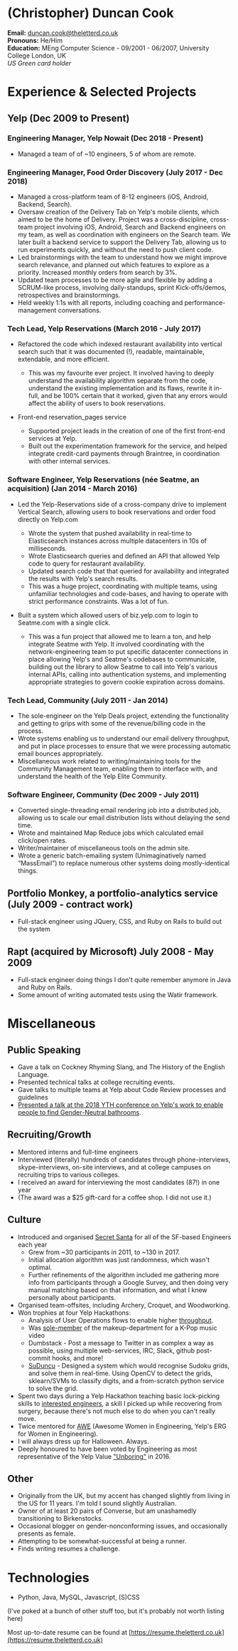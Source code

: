 # (Christopher) Duncan Cook

**Email:** duncan.cook@theletterd.co.uk  
**Pronouns:** He/Him  
**Education:** MEng Computer Science - 09/2001 - 06/2007, University College London, UK  
*US Green card holder*  

# Experience & Selected Projects

## Yelp (Dec 2009 to Present)

### Engineering Manager, Yelp Nowait (Dec 2018 - Present)

- Managed a team of of ~10 engineers, 5 of whom are remote.

### Engineering Manager, Food Order Discovery (July 2017 - Dec 2018)

-   Managed a cross-platform team of 8-12 engineers (iOS, Android, Backend, Search).
-   Oversaw creation of the Delivery Tab on Yelp's mobile clients, which aimed to be the home of Delivery. Project was a cross-discipline, cross-team project involving iOS, Android, Search and Backend engineers on my team, as well as coordination with engineers on the Search team. We later built a backend service to support the Delivery Tab, allowing us to run experiments quickly, and without the need to push client code.
-   Led brainstormings with the team to understand how we might improve search relevance, and planned out which features to explore as a priority. Increased monthly orders from search by 3%.
-   Updated team processes to be more agile and flexible by adding a SCRUM-like process, involving daily-standups, sprint Kick-offs/demos, retrospectives and brainstormings.
-   Held weekly 1:1s with all reports, including coaching and performance-management conversations.
    

### Tech Lead, Yelp Reservations (March 2016 - July 2017)

-   Refactored the code which indexed restaurant availability into vertical search such that it was documented (!), readable, maintainable, extendable, and more efficient.  
    -   This was my favourite ever project. It involved having to deeply understand the availability algorithm separate from the code, understand the existing implementation and its flaws, rewrite it in-full, and be 100% certain that it worked, given that any errors would affect the ability of users to book reservations.

-   Front-end reservation_pages service  
    -   Supported project leads in the creation of one of the first front-end services at Yelp.
    -   Built out the experimentation framework for the service, and helped integrate credit-card payments through Braintree, in coordination with other internal services.
    

### Software Engineer, Yelp Reservations (née Seatme, an acquisition) (Jan 2014 - March 2016)

-   Led the Yelp-Reservations side of a cross-company drive to implement Vertical Search, allowing users to book reservations and order food directly on Yelp.com
    -   Wrote the system that pushed availability in real-time to Elasticsearch instances across multiple datacenters in 10s of milliseconds.
    -   Wrote Elasticsearch queries and defined an API that allowed Yelp code to query for restaurant availability.
    -   Updated search code that that queried for availability and integrated the results with Yelp's search results.
    -   This was a huge project, coordinating with multiple teams, using unfamiliar technologies and code-bases, and having to operate with strict performance constraints. Was a lot of fun.
      

-   Built a system which allowed users of biz.yelp.com to login to Seatme.com with a single click.
    -   This was a fun project that allowed me to learn a ton, and help integrate Seatme with Yelp. It involved coordinating with the network-engineering team to put specific datacenter connections in place allowing Yelp's and Seatme's codebases to communicate, building out the library to allow Seatme to call into Yelp's various internal APIs, calling into authentication systems, and implementing appropriate strategies to govern cookie expiration across domains.
    

### Tech Lead, Community (July 2011 - Jan 2014)

-   The sole-engineer on the Yelp Deals project, extending the functionality and getting to grips with some of the revenue/billing code in the process.
-   Wrote systems enabling us to understand our email delivery throughput, and put in place processes to ensure that we were processing automatic email bounces appropriately.
-   Miscellaneous work related to writing/maintaining tools for the Community Management team, enabling them to interface with, and understand the health of the Yelp Elite Community.
  

### Software Engineer, Community (Dec 2009 - July 2011)

-   Converted single-threading email rendering job into a distributed job, allowing us to scale our email distribution lists without delaying the send time.
-   Wrote and maintained Map Reduce jobs which calculated email click/open rates.
-   Writer/maintainer of miscellaneous tools on the admin site.
-   Wrote a generic batch-emailing system (Unimaginatively named “MassEmail”) to replace numerous other systems doing mostly-identical things.
    

  

## Portfolio Monkey, a portfolio-analytics service (July 2009 - contract work)

-   Full-stack engineer using JQuery, CSS, and Ruby on Rails to build out the system
    

  

## Rapt (acquired by Microsoft) July 2008 - May 2009

-   Full-stack engineer doing things I don't quite remember anymore in Java and Ruby on Rails.
-   Some amount of writing automated tests using the Watir framework.
    

  

# Miscellaneous

## Public Speaking

-   Gave a talk on Cockney Rhyming Slang, and The History of the English Language.
-   Presented technical talks at college recruiting events.
-   Gave talks to multiple teams at Yelp about Code Review processes and guidelines
-   [Presented a talk at the 2018 YTH conference on Yelp's work to enable people to find Gender-Neutral bathrooms](http://yth.org/ythlive/live-2018/sessions-2018/).
    

  

## Recruiting/Growth

-   Mentored interns and full-time engineers
-   Interviewed (literally) hundreds of candidates through phone-interviews, skype-interviews, on-site interviews, and at college campuses on recruiting trips to various colleges.
-   I received an award for interviewing the most candidates (87!) in one year
-   (The award was a $25 gift-card for a coffee shop. I did not use it.)
    

  

## Culture

-   Introduced and organised [Secret Santa](https://resume.theletterd.co.uk/assets/images/secret_santa.jpg) for all of the SF-based Engineers each year
    -   Grew from ~30 participants in 2011, to ~130 in 2017.
    -   Initial allocation algorithm was just randomness, which wasn't optimal.
    -   Further refinements of the algorithm included me gathering more info from participants through a Google Survey, and then doing very manual matching based on that information, and what I knew personally about participants.
-   Organised team-offsites, including Archery, Croquet, and Woodworking.
-   Won trophies at four Yelp Hackathons:
    -   Analysis of User Operations flows to enable higher [throughput](https://resume.theletterd.co.uk/assets/images/first_hackathon.jpg).
    -   Was [sole-member](https://resume.theletterd.co.uk/assets/images/makeup.jpg) of the makeup-department for a K-Pop music video
    -   Dumbstack - Post a message to Twitter in as complex a way as possible, using multiple web-services, IRC, Slack, github post-commit hooks, and more!
    -   [SuDuncu](https://www.youtube.com/watch?v=XmDD-rQx3uE) - Designed a system which would recognise Sudoku grids, and solve them in real-time. Using OpenCV to detect the grids, sklearn/SVMs to classify digits, and a from-scratch python service to solve the grid.
-   Spent two days during a Yelp Hackathon teaching basic lock-picking skills to [interested engineers](https://resume.theletterd.co.uk/assets/images/lock_picking.jpg), a skill I picked up while recovering from surgery, because there's not much else to do when you can't really move.
-   Twice mentored for [AWE](https://www.yelp.com/engineering/awe) (Awesome Women in Engineering, Yelp's ERG for Women in Engineering).
-   I will always dress up for Halloween. Always.
-   Deeply honoured to have been voted by Engineering as most representative of the Yelp Value ["Unboring"](https://resume.theletterd.co.uk/assets/images/unboring.jpg) in 2016.
    

## Other

-   Originally from the UK, but my accent has changed slightly from living in the US for 11 years. I'm told I sound slightly Australian.
-   Owner of at least 20 pairs of Converse, but am unashamedly transitioning to Birkenstocks.
-   Occasional blogger on gender-nonconforming issues, and occasionally presents as female.
-   Attempting to be somewhat-successful at being a runner.
-   Finds writing resumes a challenge.
    

# Technologies

-   Python, Java, MySQL, Javascript, (S)CSS
    

(I've poked at a bunch of other stuff too, but it's probably not worth listing here)


Most up-to-date resume can be found at [https://resume.theletterd.co.uk](https://resume.theletterd.co.uk)